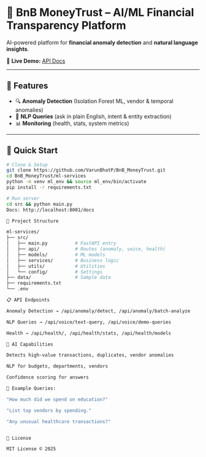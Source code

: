 # 🤖 BnB MoneyTrust – AI/ML Financial Transparency Platform  

AI-powered platform for **financial anomaly detection** and **natural language insights**.  

🔗 **Live Demo:** [API Docs](https://bnb-ai-ml-service.onrender.com/docs)  

---

## 🌟 Features  
- 🔍 **Anomaly Detection** (Isolation Forest ML, vendor & temporal anomalies)  
- 🎤 **NLP Queries** (ask in plain English, intent & entity extraction)  
- 📊 **Monitoring** (health, stats, system metrics)  

---

## 🚀 Quick Start  

```bash
# Clone & Setup
git clone https://github.com/VarunBhatP/BnB_MoneyTrust.git
cd BnB_MoneyTrust/ml-services
python -m venv ml_env && source ml_env/bin/activate
pip install -r requirements.txt

# Run server
cd src && python main.py
Docs: http://localhost:8001/docs

📂 Project Structure

ml-services/
├── src/
│   ├── main.py          # FastAPI entry
│   ├── api/             # Routes (anomaly, voice, health)
│   ├── models/          # ML models
│   ├── services/        # Business logic
│   ├── utils/           # Utilities
│   └── config/          # Settings
├── data/                # Sample data
├── requirements.txt
└── .env

📋 API Endpoints

Anomaly Detection → /api/anomaly/detect, /api/anomaly/batch-analyze

NLP Queries → /api/voice/text-query, /api/voice/demo-queries

Health → /api/health/, /api/health/stats, /api/health/models

🧠 AI Capabilities

Detects high-value transactions, duplicates, vendor anomalies

NLP for budgets, departments, vendors

Confidence scoring for answers

📌 Example Queries:

"How much did we spend on education?"

"List top vendors by spending."

"Any unusual healthcare transactions?"


📜 License

MIT License © 2025

